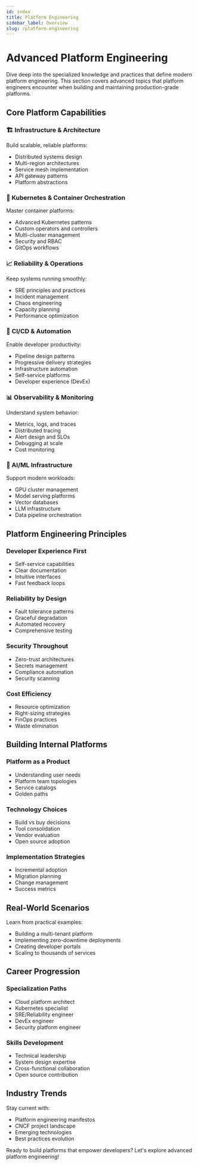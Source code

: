 ```yaml
---
id: index
title: Platform Engineering
sidebar_label: Overview
slug: /platform-engineering
---
```


# Advanced Platform Engineering

Dive deep into the specialized knowledge and practices that define modern platform engineering. This section covers advanced topics that platform engineers encounter when building and maintaining production-grade platforms.

## Core Platform Capabilities

### 🏗️ Infrastructure & Architecture
Build scalable, reliable platforms:
- Distributed systems design
- Multi-region architectures
- Service mesh implementation
- API gateway patterns
- Platform abstractions

### 🎯 Kubernetes & Container Orchestration
Master container platforms:
- Advanced Kubernetes patterns
- Custom operators and controllers
- Multi-cluster management
- Security and RBAC
- GitOps workflows

### 📈 Reliability & Operations
Keep systems running smoothly:
- SRE principles and practices
- Incident management
- Chaos engineering
- Capacity planning
- Performance optimization

### 🔄 CI/CD & Automation
Enable developer productivity:
- Pipeline design patterns
- Progressive delivery strategies
- Infrastructure automation
- Self-service platforms
- Developer experience (DevEx)

### 📊 Observability & Monitoring
Understand system behavior:
- Metrics, logs, and traces
- Distributed tracing
- Alert design and SLOs
- Debugging at scale
- Cost monitoring

### 🤖 AI/ML Infrastructure
Support modern workloads:
- GPU cluster management
- Model serving platforms
- Vector databases
- LLM infrastructure
- Data pipeline orchestration

## Platform Engineering Principles

### Developer Experience First
- Self-service capabilities
- Clear documentation
- Intuitive interfaces
- Fast feedback loops

### Reliability by Design
- Fault tolerance patterns
- Graceful degradation
- Automated recovery
- Comprehensive testing

### Security Throughout
- Zero-trust architectures
- Secrets management
- Compliance automation
- Security scanning

### Cost Efficiency
- Resource optimization
- Right-sizing strategies
- FinOps practices
- Waste elimination

## Building Internal Platforms

### Platform as a Product
- Understanding user needs
- Platform team topologies
- Service catalogs
- Golden paths

### Technology Choices
- Build vs buy decisions
- Tool consolidation
- Vendor evaluation
- Open source adoption

### Implementation Strategies
- Incremental adoption
- Migration planning
- Change management
- Success metrics

## Real-World Scenarios

Learn from practical examples:
- Building a multi-tenant platform
- Implementing zero-downtime deployments
- Creating developer portals
- Scaling to thousands of services

## Career Progression

### Specialization Paths
- Cloud platform architect
- Kubernetes specialist
- SRE/Reliability engineer
- DevEx engineer
- Security platform engineer

### Skills Development
- Technical leadership
- System design expertise
- Cross-functional collaboration
- Open source contribution

## Industry Trends

Stay current with:
- Platform engineering manifestos
- CNCF project landscape
- Emerging technologies
- Best practices evolution

Ready to build platforms that empower developers? Let's explore advanced platform engineering!